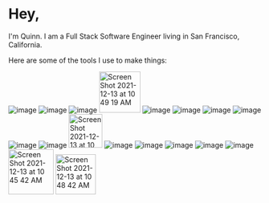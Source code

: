 # Hey,

I'm Quinn. I am a Full Stack Software Engineer living in San Francisco, California.
 
Here are some of the tools I use to make things:

![image](https://camo.githubusercontent.com/c7530aca5351933e1f414c15ece59937d1fc279a7a24271c1853faa35af671f0/68747470733a2f2f696d672e736869656c64732e696f2f62616467652f52656163742d3631444146423f6c6f676f3d7265616374266c6f676f436f6c6f723d626c61636b267374796c653d666f722d7468652d6261646765) ![image](https://camo.githubusercontent.com/52c705915875323dd7a8ef92e32cc6d49f3a76be8e0f822836aa3a1c1bfdfb49/68747470733a2f2f696d672e736869656c64732e696f2f62616467652f4e6f64652e6a732d3333393933333f6c6f676f3d6e6f6465646f746a73266c6f676f436f6c6f723d626c61636b267374796c653d666f722d7468652d6261646765) ![image](https://camo.githubusercontent.com/54d885a39ff8ae8e17e1f9dd9286eb8e754d4c44c6ff3a31b2ba8f143f454254/68747470733a2f2f696d672e736869656c64732e696f2f62616467652f457870726573732d3030303030303f6c6f676f3d65787072657373266c6f676f436f6c6f723d7768697465267374796c653d666f722d7468652d6261646765)
<img width="82" alt="Screen Shot 2021-12-13 at 10 49 19 AM" src="https://user-images.githubusercontent.com/75652493/145870607-18312e28-1c43-4fad-ac0b-9c24f80ba0e4.png"> ![image](https://camo.githubusercontent.com/1eec389e00e3a61917811e82387844c940d851ce305c8f31d13cf219276d8d2b/68747470733a2f2f696d672e736869656c64732e696f2f62616467652f4d6f6e676f44422d3437413234383f6c6f676f3d6d6f6e676f6462266c6f676f436f6c6f723d7768697465267374796c653d666f722d7468652d6261646765) ![image](https://camo.githubusercontent.com/48e254c1057154ecf6e42ffbe5e9107247b139575c7afe6919d054b9e2a2c28d/68747470733a2f2f696d672e736869656c64732e696f2f62616467652f4d7953514c2d3434373941313f6c6f676f3d6d7973716c266c6f676f436f6c6f723d7768697465267374796c653d666f722d7468652d6261646765) ![image](https://camo.githubusercontent.com/07776370201753d31f5e8fc7eb380ca0a3bcebf243641f52f5f68e0c803c7d71/68747470733a2f2f696d672e736869656c64732e696f2f62616467652f4a6176615363726970742d4637444631453f6c6f676f3d6a617661736372697074266c6f676f436f6c6f723d626c61636b267374796c653d666f722d7468652d6261646765) ![image](https://camo.githubusercontent.com/ecb7e1051863062cd3880643a98089345912b17ba444f26a678f0c931f103cd6/68747470733a2f2f696d672e736869656c64732e696f2f62616467652f4157532d3233324633453f6c6f676f3d616d617a6f6e617773266c6f676f436f6c6f723d7768697465267374796c653d666f722d7468652d6261646765) ![image](https://camo.githubusercontent.com/89965f5d4badbca66d8dfd5643a8e4595c7c670d21ffafa35a360fa19f4a5792/68747470733a2f2f696d672e736869656c64732e696f2f62616467652f5765627061636b2d3844443646393f6c6f676f3d7765627061636b266c6f676f436f6c6f723d626c61636b267374796c653d666f722d7468652d6261646765) ![image](https://camo.githubusercontent.com/9a5eed63ad323616d7ba30eb56969d2de437082958108c509652acc5ac8ccd09/68747470733a2f2f696d672e736869656c64732e696f2f62616467652f426162656c2d4639444333453f6c6f676f3d626162656c266c6f676f436f6c6f723d626c61636b267374796c653d666f722d7468652d6261646765) <img width="67" alt="Screen Shot 2021-12-13 at 10 48 24 AM" src="https://user-images.githubusercontent.com/75652493/145870583-1f040176-09d3-48fb-9f03-ff65d18b367a.png"> ![image](https://camo.githubusercontent.com/290dcbfa2c65420ebaddfce351a2d03c2dded507559edc7ced591169fd76f8c5/68747470733a2f2f696d672e736869656c64732e696f2f62616467652f48544d4c352d4533344632363f6c6f676f3d68746d6c35266c6f676f436f6c6f723d7768697465267374796c653d666f722d7468652d6261646765) ![image](https://camo.githubusercontent.com/d119a6db49b1295f38caa942217cbc192f2e9103539e08fb55bdf3ef7a19ff78/68747470733a2f2f696d672e736869656c64732e696f2f62616467652f435353332d3135373242363f6c6f676f3d63737333266c6f676f436f6c6f723d7768697465267374796c653d666f722d7468652d6261646765) ![image](https://camo.githubusercontent.com/537f92c8c3d3541a177ea1dff4a04d1cce0d8da876aff06ae125abf89555afd0/68747470733a2f2f696d672e736869656c64732e696f2f62616467652f4a6573742d4332313332353f6c6f676f3d6a657374266c6f676f436f6c6f723d7768697465267374796c653d666f722d7468652d6261646765) ![image](https://camo.githubusercontent.com/3f65b6648ed4d500a7357be36cd68cc33c9ba10b4bcc35412335bd5eb5e4ef36/68747470733a2f2f696d672e736869656c64732e696f2f62616467652f4d6f6368612d3844363734383f6c6f676f3d6d6f636861266c6f676f436f6c6f723d7768697465267374796c653d666f722d7468652d6261646765) ![image](https://camo.githubusercontent.com/8b9ec0fabdf37c98935b2bfc463cfed24fbdd985226d5e2a8c959d7f41689af5/68747470733a2f2f696d672e736869656c64732e696f2f62616467652f436861692d4133303730313f6c6f676f3d63686169266c6f676f436f6c6f723d7768697465267374796c653d666f722d7468652d6261646765)
<img width="90" alt="Screen Shot 2021-12-13 at 10 45 42 AM" src="https://user-images.githubusercontent.com/75652493/145870164-1f4efe80-55fd-46f9-aebe-c48ae25002e3.png">
<img width="80" alt="Screen Shot 2021-12-13 at 10 48 42 AM" src="https://user-images.githubusercontent.com/75652493/145870596-c0d0579d-228a-4aea-a26e-87e880804f66.png">
 
